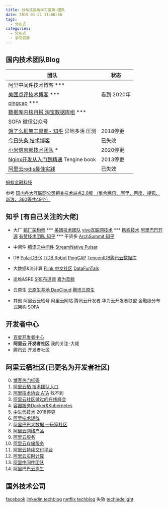 ```yaml
---
title: 分布式系统学习资源-团队
date: 2019-01-21 11:00:56
tags:
  - 分布式
categories: 
  - 分布式
  - 学习资源
---
```

<p></p>
<!-- more -->


##  国内技术团队Blog




| 团队                                                         | 状态     |
| ------------------------------------------------------------ | -------- |
| 阿里中间件技术博客 ***                                       |          |
| [美团点评技术博客](https://tech.meituan.com) ***   | 看到 2020年 |
| [pingcap](https://pingcap.com/blog-cn/) *** | |
| [数据库内核月报 淘宝数据库组](http://mysql.taobao.org/monthly/)   *** | |
| SOFA 微信公众号 | |
| [饿了么框架工具部- 知乎](https://zhuanlan.zhihu.com/p/28585781)  异地多活 压测 | 2018停更 |
| [今日头条 技术博客](https://techblog.toutiao.com/2017/05/02/dao/) | 已失效   |
| [小米信息部技术团队](https://xiaomi-info.github.io/)  *      | 2020停更 |
| [Nginx开发从入门到精通](http://tengine.taobao.org/book/index.html) Tengine book|     2013停更     |
| [阿里云redis最佳实践](https://help.aliyun.com/document_detail/67252.html) | 已失效 |

[蚂蚁金融科技](https://tech.antfin.com/)

参考
[国内各大互联网公司相关技术站点2.0版 （集合腾讯、阿里、百度、搜狐、新浪、360等共49个）](http://www.cnblogs.com/IT-Bear/p/3191423.htmls)


## 知乎 [有自己关注的大佬]

+ 大厂
[鹅厂架构师](https://www.zhihu.com/org/e-han-jia-gou-shi)  ***
[美团技术团队](https://www.zhihu.com/org/mei-tuan-dian-ping-ji-shu-tuan-dui/posts)
[vivo互联网技术](https://www.zhihu.com/org/vivohu-lian-wang-ji-zhu-2/posts) ***
[携程技术](https://www.zhihu.com/org/xi-cheng-ji-shu-zhong-xin/posts)
[阿里巴巴开源](https://www.zhihu.com/people/a-li-xi-tong-ruan-jian-ji-zhu-90/posts)
[有赞技术团队 知乎](https://www.zhihu.com/org/you-zan-ji-zhu-tuan-dui/activities)  *** 干货多
[ArchSummit 知乎](https://www.zhihu.com/org/archsummit/activities)

+ 中间件
[腾讯云中间件](https://www.zhihu.com/org/teng-xun-yun-zhong-jian-jian/posts)
[StreamNative Pulsar](https://www.zhihu.com/org/streamnative/posts)

+ DB
[PolarDB-X](https://www.zhihu.com/org/polardb-x/posts)
[TiDB Robot](https://www.zhihu.com/people/zoeyzhai/posts)
[PingCAP](https://www.zhihu.com/org/pingcap-25/posts)
[TencentDB腾讯云数据库](https://www.zhihu.com/org/tencentdbteng-xun-yun-shu-ju-ku/posts)

+ 大数据&流计算
[Flink 中文社区](https://www.zhihu.com/people/ververica/posts)
[DataFunTalk](https://www.zhihu.com/org/datafuntalk/posts)

+ 运维&SRE
[SRE布道师](https://www.zhihu.com/people/sre-googleyun-wei-jie-mi/posts)
[嘉为蓝鲸](https://www.zhihu.com/org/jia-wei-ke-ji-30/posts)

+ 云原生
[云原生基地  DaoCloud](https://www.zhihu.com/people/yunyuansheng/posts)
[腾讯云原生](https://www.zhihu.com/people/teng-xun-yun-yuan-sheng/posts)

+ 其他
阿里云云栖号
阿里云网站
腾讯云开发者
华为云开发者联盟
金融级分布式架构 SOFA


## 开发者中心
+ [百度开发者中心](https://developer.baidu.com/) 
+ **阿里云 开发者社区**
  我的关注-大佬
+ 腾讯云 开发者社区



## 阿里云栖社区(已更名为开发者社区) 
0. [博客热门标签](https://yq.aliyun.com/tags/)
0. [阿里云栖  技术团队入口](https://yq.aliyun.com/teams)  
1. [阿里技术协会 ATA](https://yq.aliyun.com/tags/tagid_523/)   找不到
2. [阿里云社区做过的在线峰会](https://yq.aliyun.com/topic?spm=a2c4e.11154022.headermainnav.11.7037aMQGaMQGE8#guid-721571)
3. [容器服务Docker&Kubernetes](https://yq.aliyun.com/teams/11/type_blog-cid_450-page_1)
4. [中生代技术](https://yq.aliyun.com/users/1080464764156883?spm=a2c4e.11153940.blogrightarea54004.2.22c86a7d3BdzIB)  2018停更
5. [阿里技术矩阵](https://yq.aliyun.com/teams/16)
6. [阿里巴巴大数据 —玩家社区](https://yq.aliyun.com/teams/6)
7. [阿里云网络产品](https://yq.aliyun.com/teams/28)  
8. [阿里云服务](https://yq.aliyun.com/teams/56/type_blog)
9. [阿里云存储服务](https://yq.aliyun.com/teams/4)
10. [阿里云持续交付平台](https://yq.aliyun.com/teams/20)
11. [阿里云实时计算](https://yq.aliyun.com/teams/67)
12. [阿里中间件团队](https://yq.aliyun.com/teams/22)  
13. [阿里巴巴云原生](https://yq.aliyun.com/teams/252)  

## 国外技术公司
[facebook](https://code.fb.com/) 
[linkedin techblog](https://engineering.linkedin.com/blog) 
[netflix techblog](https://medium.com/netflix-techblog)  失效
[techiedelight](https://www.techiedelight.com/) 





